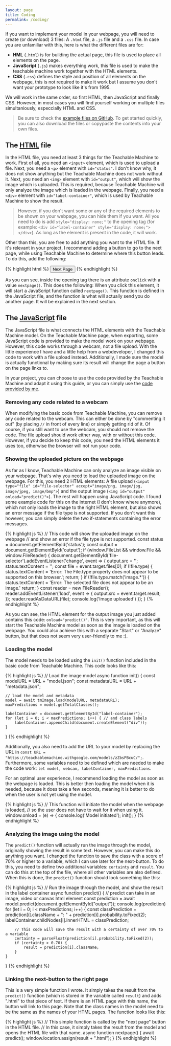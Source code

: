 ```yaml
---
layout: page
title: Coding
permalink: /coding/
---
```

If you want to implement your model in your webpage, you will need to create (or download) 3 files: A `.html` file, a `.js` file and a `.css` file. In case you are unfamiliar with this, here is what the different files are for:

- **HML** (`.html`) is for building the actual page, this file is used to place all elements on the page.
- **JavaScript** (`.js`) makes everything work, this file is used to make the teachable machine work together with the HTML elements.
- **CSS** (`.css`) defines the style and position of all elements on the webpage, this is not required to make it work but I assume you don't want your prototype to look like it's from 1995.

We will work in the same order, so first HTML, then JavaScript and finally CSS. However, in most cases you will find yourself working on multiple files simultaniously, especcially HTML and CSS.

> Be sure to check the [example files on GitHub](https://github.com/JochemV01/Teachable_Machine). To get started quickly, you can also download the files or copypaste the contents into your own files.

## The [HTML](https://raw.githubusercontent.com/JochemV01/Teachable_Machine/main/example.html) file
In the HTML file, you need at least 3 things for the Teachable Machine to work. First of all, you need an `<input>` element, which is used to upload a file. Next, you need a `<p>` element with `id="status"`. I don't know why, it does not show anything but the Teachable Machine does not work without it. Next, you need an `<img>` element with `id="output"`, which will show the image which is uploaded. This is required, because Teachable Machine will only analyze the image which is loaded in the webpage. Finally, you need a `<div>` element with `id="label-container"`, which is used by Teachable Machine to show the result. 

> However, if you don't want some or any of the required elements to be shown on your webpage, you can hide them if you want. All you need to do is add `style="display: none;"` to the opening tag (for example: `<div id="label-container" style="display: none;"></div>`). As long as the element is present in the code, it will work.

Other than this, you are free to add anything you want to the HTML file. If it's relevant in your project, I recommend adding a button to go to the next page, while using Teachable Machine to determine where this button leads. To do this, add the following:

{% highlight html %}
<button class="nav-button" type="button" onclick="nextpage()">
Next Page
</button>
{% endhighlight %}

As you can see, inside the opening tag there is an attribute `onclick` with a value `nextpage()`. This does the following: When you click this element, it will start a JavaScript function called `nextpage()`. This function is defined in the JavaScript file, and the function is what will actually send you do another page. It will be explained in the next section.

## The [JavaScript](https://raw.githubusercontent.com/JochemV01/Teachable_Machine/main/Teachable-machine-script.js) file
The JavaScript file is what connects the HTML elements with the Teachable Machine model. On the Teachable Machine page, when exporting, some JavaScript code is provided to make the model work on your webpage. However, this code works through a webcam, not a file upload. With the little experience I have and a little help from a webdeveloper, I changed this code to work with a file upload instead. Additionally, I made sure the model is actually functional by making sure its result will change the page a button on the page links to.

In your project, you can choose to use the code provided by the Teachable Machine and adapt it using this guide, or you can simply use the [code provided by me](https://raw.githubusercontent.com/JochemV01/Teachable_Machine/main/Teachable-machine-script.js).

### Removing any code related to a webcam
When modifying the basic code from Teachable Machine, you can remove any code related to the webcam. This can either be done by "commenting it out" (by placing `//` in front of every line) or simply getting rid of it. Of course, if you still want to use the webcam, you should not remove the code. The file upload should work either way, with or without this code. However, if you decide to keep this code, you need the HTML elements it uses too, otherwise the browser will not run your code.

### Showing the uploaded picture on the webpage
As far as I know, Teachable Machine can only analyze an image visible on your webpage. That's why you need to load the uploaded image on the webpage. For this, you need 2 HTML elements: A file upload (`<input type="file" id="file-selector" accept="image/png, image/jpg, image/jpeg, image/bmp">`) and the output image (`<img id="output" onload="predict()">`). The rest will happen using JavaScript code. I found some example code for this on the internet (I don't know where anymore), which not only loads the image to the right HTML element, but also shows an error message if the file type is not supported. If you don't want this however, you can simply delete the two if-statements containing the error messages. 

{% highlight js %}
// This code will show the uploaded image on the webpage
// and show an error if the file type is not supported.
const status = document.getElementById('status');
const output = document.getElementById('output');
if (window.FileList && window.File && window.FileReader) {
    document.getElementById('file-selector').addEventListener('change', event => {
		output.src = '';
    	status.textContent = '';
		const file = event.target.files[0];
		if (!file.type) {
    		status.textContent = 'Error: The File.type property does not appear to be supported on this browser.';
			return;
		}
		if (!file.type.match('image.*')) {
    		status.textContent = 'Error: The selected file does not appear to be an image.'
			return;
		}
		const reader = new FileReader();
		reader.addEventListener('load', event => {
    		output.src = event.target.result;
		});
		reader.readAsDataURL(file);
        console.log('Image uploaded')
    });
}
{% endhighlight %}

As you can see, the HTML element for the output image you just added contains this code: `onload="predict()"`. This is very important, as this will start the Teachable Machine model as soon as the image is loaded on the webpage. You could also achieve this with a separate "Start" or "Analyze" button, but that does not seem very user-friendly to me :).

### Loading the model
The model needs to be loaded using the `init()` function included in the basic code from Teachable Machine. This code looks like this:

{% highlight js %}
// Load the image model
async function init() {
    const modelURL = URL + "model.json";
    const metadataURL = URL + "metadata.json";

    // load the model and metadata
    model = await tmImage.load(modelURL, metadataURL);
    maxPredictions = model.getTotalClasses();
            
    labelContainer = document.getElementById("label-container");
    for (let i = 0; i < maxPredictions; i++) { // and class labels
        labelContainer.appendChild(document.createElement("div"));
    }
}
{% endhighlight %}

Additionally, you also need to add the URL to your model by replacing the URL in `const URL = "https://teachablemachine.withgoogle.com/models/zZbsPBcuC/";`. Furthermore, some variables need to be defined which are needed to make the code work: `let model, webcam, labelContainer, maxPredictions`.

For an optimal user experience, I recommend loading the model as soon as the webpage is loaded. This is better then loading the model when it is needed, because it does take a few seconds, meaning it is better to do when the user is not yet using the model.

{% highlight js %}
// This function will initiate the model when the webpage is loaded, 
// so the user does not have to wait for it when using it.
window.onload = (e) => {
    console.log('Model initiated');
    init();
}
{% endhighlight %}

### Analyzing the image using the model
The `predict()` function will actually run the image through the model, originally showing the result in some text. However, you can make this do anything you want. I changed the function to save the class with a score of 70% or higher to a variable, which I can use later for the next-button. To do this, you need to define two additional variables: `certainty` and `result`. You can do this at the top of the file, where all other variables are also defined. When this is done, the `predict()` function should look something like this:

{% highlight js %}
// Run the image through the model, and show the result in the label container
async function predict() {
    // predict can take in an image, video or canvas html element
    const prediction = await model.predict(document.getElementById("output"));
    console.log(prediction)
    for (let i = 0; i < maxPredictions; i++) {
        const classPrediction =
            prediction[i].className + ": " + prediction[i].probability.toFixed(2);
        labelContainer.childNodes[i].innerHTML = classPrediction;
                
        // This code will save the result with a certainty of over 70% to a variable
    	certainty = parseFloat(prediction[i].probability.toFixed(2));
		if (certainty > 0.70) {
    		result = prediction[i].className;
		}
    }
}
{% endhighlight %}

### Linking the next-button to the right page
This is a very simple function I wrote. It simply takes the result from the `predict()` function (which is stored in the variable called `result`) and adds ".html" to that piece of text. If there is an HTML page with this name, the button will link to this page. Note that the class names in the model need to be the same as the names of your HTML pages. The function looks like this:

{% highlight js %}
// This simple function is called by the "next page" button in the HTML file.
// In this case, it simply takes the result from the model and opens the HTML file with that name.
async function nextpage() {
    await predict();
    window.location.assign(result + ".html");
}
{% endhighlight %}